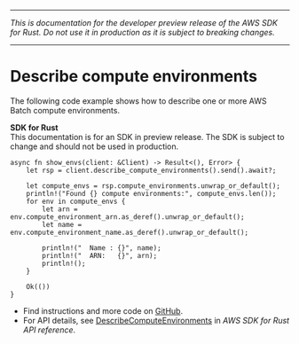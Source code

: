 --------

 *This is documentation for the developer preview release of the AWS SDK for Rust\. Do not use it in production as it is subject to breaking changes\.* 

--------

# Describe compute environments<a name="batch_DescribeComputeEnvironments_rust_topic"></a>

The following code example shows how to describe one or more AWS Batch compute environments\.

**SDK for Rust**  
This documentation is for an SDK in preview release\. The SDK is subject to change and should not be used in production\.
  

```
async fn show_envs(client: &Client) -> Result<(), Error> {
    let rsp = client.describe_compute_environments().send().await?;

    let compute_envs = rsp.compute_environments.unwrap_or_default();
    println!("Found {} compute environments:", compute_envs.len());
    for env in compute_envs {
        let arn = env.compute_environment_arn.as_deref().unwrap_or_default();
        let name = env.compute_environment_name.as_deref().unwrap_or_default();

        println!("  Name : {}", name);
        println!("  ARN:   {}", arn);
        println!();
    }

    Ok(())
}
```
+  Find instructions and more code on [GitHub](https://github.com/awsdocs/aws-doc-sdk-examples/tree/main/.rust_alpha/batch#code-examples)\. 
+  For API details, see [DescribeComputeEnvironments](https://awslabs.github.io/aws-sdk-rust/) in *AWS SDK for Rust API reference*\. 